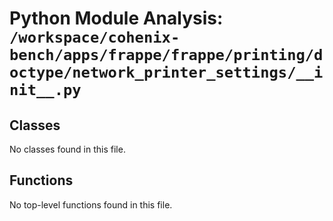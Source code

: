 # Python Module Analysis: `/workspace/cohenix-bench/apps/frappe/frappe/printing/doctype/network_printer_settings/__init__.py`

## Classes

No classes found in this file.


## Functions

No top-level functions found in this file.
